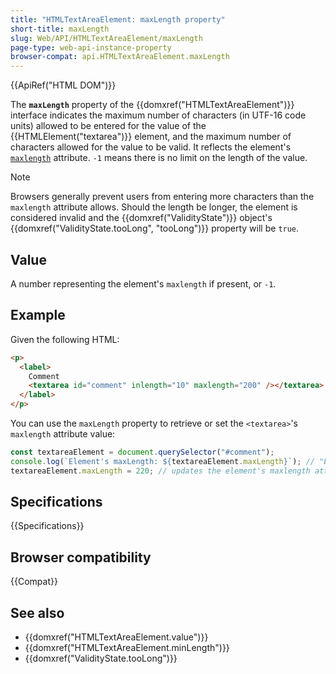 ```yaml
---
title: "HTMLTextAreaElement: maxLength property"
short-title: maxLength
slug: Web/API/HTMLTextAreaElement/maxLength
page-type: web-api-instance-property
browser-compat: api.HTMLTextAreaElement.maxLength
---
```


{{ApiRef("HTML DOM")}}

The **`maxLength`** property of the {{domxref("HTMLTextAreaElement")}} interface indicates the maximum number of characters (in UTF-16 code units) allowed to be entered for the value of the {{HTMLElement("textarea")}} element, and the maximum number of characters allowed for the value to be valid. It reflects the element's [`maxlength`](/en-US/docs/Web/HTML/Element/textarea#maxlength) attribute. `-1` means there is no limit on the length of the value.

> [!NOTE]
> Browsers generally prevent users from entering more characters than the `maxlength` attribute allows. Should the length be longer, the element is considered invalid and the {{domxref("ValidityState")}} object's {{domxref("ValidityState.tooLong", "tooLong")}} property will be `true`.

## Value

A number representing the element's `maxlength` if present, or `-1`.

## Example

Given the following HTML:

```html
<p>
  <label>
    Comment
    <textarea id="comment" inlength="10" maxlength="200" /></textarea>
  </label>
</p>
```

You can use the `maxLength` property to retrieve or set the `<textarea>`'s `maxlength` attribute value:

```js
const textareaElement = document.querySelector("#comment");
console.log(`Element's maxLength: ${textareaElement.maxLength}`); // "Element's maxlength: 200"
textareaElement.maxLength = 220; // updates the element's maxlength attribute value
```

## Specifications

{{Specifications}}

## Browser compatibility

{{Compat}}

## See also

- {{domxref("HTMLTextAreaElement.value")}}
- {{domxref("HTMLTextAreaElement.minLength")}}
- {{domxref("ValidityState.tooLong")}}

